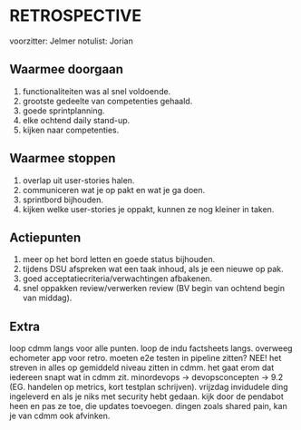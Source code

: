 # RETROSPECTIVE

voorzitter: Jelmer
notulist: Jorian

## Waarmee doorgaan

1. functionaliteiten was al snel voldoende.
2. grootste gedeelte van competenties gehaald.
3. goede sprintplanning.
4. elke ochtend daily stand-up.
5. kijken naar competenties.

## Waarmee stoppen

1. overlap uit user-stories halen.
2. communiceren wat je op pakt en wat je ga doen.
3. sprintbord bijhouden.
4. kijken welke user-stories je oppakt, kunnen ze nog kleiner in taken.

## Actiepunten

1. meer op het bord letten en goede status bijhouden.
2. tijdens DSU afspreken wat een taak inhoud, als je een nieuwe op pak.
3. goed acceptatiecriteria/verwachtingen afbakenen.
4. snel oppakken review/verwerken review (BV begin van ochtend begin van middag).

## Extra

loop cdmm langs voor alle punten.
loop de indu factsheets langs.
overweeg echometer app voor retro.
moeten e2e testen in pipeline zitten? NEE!
het streven in alles op gemiddeld niveau zitten in cdmm.
het gaat erom dat iedereen snapt wat in cdmm zit.
minordevops -> devopsconcepten -> 9.2
(EG. handelen op metrics, kort testplan schrijven).
vrijzdag invidudele ding ingeleverd en als je niks met security hebt gedaan.
kijk door de pendabot heen en pas ze toe, die updates toevoegen.
dingen zoals shared pain, kan je van cdmm ook afvinken.
